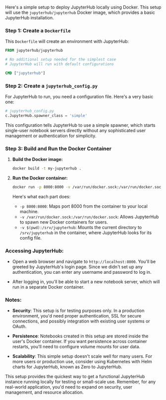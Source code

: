Here's a simple setup to deploy JupyterHub locally using Docker. This setup will use the `jupyterhub/jupyterhub` Docker image, which provides a basic JupyterHub installation.

### **Step 1: Create a `Dockerfile`**

This `Dockerfile` will create an environment with JupyterHub:

```Dockerfile
FROM jupyterhub/jupyterhub

# No additional setup needed for the simplest case
# JupyterHub will run with default configurations

CMD ["jupyterhub"]
```

### **Step 2: Create a `jupyterhub_config.py`**

For JupyterHub to run, you need a configuration file. Here's a very basic one:

```python
# jupyterhub_config.py
c.JupyterHub.spawner_class = 'simple'
```

This configuration tells JupyterHub to use a simple spawner, which starts single-user notebook servers directly without any sophisticated user management or authentication for simplicity.

### **Step 3: Build and Run the Docker Container**

1. **Build the Docker image:**

   ```bash
   docker build -t my-jupyterhub .
   ```

2. **Run the Docker container:**

   ```bash
   docker run -p 8000:8000 -v /var/run/docker.sock:/var/run/docker.sock -v $(pwd):/srv/jupyterhub my-jupyterhub
   ```

   Here's what each part does:
   - `-p 8000:8000`: Maps port 8000 from the container to your local machine.
   - `-v /var/run/docker.sock:/var/run/docker.sock`: Allows JupyterHub to spawn new Docker containers for users.
   - `-v $(pwd):/srv/jupyterhub`: Mounts the current directory to `/srv/jupyterhub` in the container, where JupyterHub looks for its config file.

### **Accessing JupyterHub:**

- Open a web browser and navigate to `http://localhost:8000`. You'll be greeted by JupyterHub's login page. Since we didn't set up any authentication, you can enter any username and password to log in.

- After logging in, you'll be able to start a new notebook server, which will run in a separate Docker container.

### **Notes:**

- **Security**: This setup is for testing purposes only. In a production environment, you'd need proper authentication, SSL for secure connections, and possibly integration with existing user systems or OAuth.

- **Persistence**: Notebooks created in this setup are stored inside the user's Docker container. If you want persistence across container restarts, you'll need to configure volume mounts for user data.

- **Scalability**: This simple setup doesn't scale well for many users. For more users or production use, consider using Kubernetes with Helm charts for JupyterHub, known as Zero to JupyterHub.

This setup provides the quickest way to get a functional JupyterHub instance running locally for testing or small-scale use. Remember, for any real-world application, you'd need to expand on security, user management, and resource allocation.